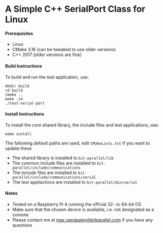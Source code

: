 # A Simple C++ SerialPort Class for Linux

#### Prerequisites
- Linux
- CMake 3.16 (can be tweaked to use older versions)
- C++ 2017 (older versions are fine)

#### Build Instructions
To build and run the test application, use:

```
mkdir build
cd build
cmake ..
make -j4
./test-serial-port
```

#### Install Instructions
To install the core shared library, the include files and test applications, use:

```
make install
```

The following default paths are used, edit `CMakeLists.txt` if you want to update these
- The shared library is installed to `bit-parallel/lib`
- The common include files are installed to `bit-parallel/include/communications`
- The include files are installed to `bit-parallel/include/communications/serial`
- The test appliactions are installed to `bit-parallel/bin/serial`

#### Notes
- Tested on a Raspberry Pi 4 running the official 32- or 64-bit OS
- Make sure that the chosen device is available, i.e. not designated as a console
- Please contact me at max.vandaalen@bitparallel.com if you have any questions
